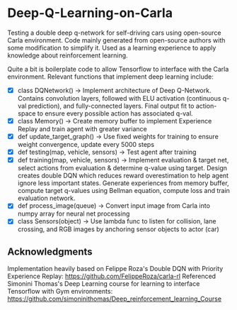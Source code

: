 # Deep-Q-Learning-on-Carla
Testing a double deep q-network for self-driving cars using open-source Carla environment. Code mainly generated from open-source authors with some modification to simplify it. Used as a learning experience to apply knowledge about reinforcement learning. 

Quite a bit is boilerplate code to allow Tensorflow to interface with the Carla environment. Relevant functions that implement deep learning include:

- [x] class DQNetwork() -> Implement architecture of Deep Q-Network. Contains convolution layers, followed with ELU activation (continuous q-val prediction), and fully-connected layers. Final output fit to action-space to ensure every possible action has associated q-val. 
- [x] class Memory() -> Create memory buffer to implement Experience Replay and train agent with greater variance
- [x] def update_target_graph() -> Use fixed weights for training to ensure weight convergence, update every 5000 steps 
- [x] def testing(map, vehicle, sensors) -> Test agent after training 
- [x] def training(map, vehicle, sensors) -> Implement evaluation & target net, select actions from evaluation & determine q-value using target. Design creates double DQN which reduces reward overestimation to help agent ignore less important states. Generate experiences from memory buffer, compute target q-values using Bellman equation, compute loss and train evaluation network. 
- [x] def process_image(queue) -> Convert input image from Carla into numpy array for neural net processing   
- [x] class Sensors(object) -> Use lambda func to listen for collision, lane crossing, and RGB images by anchoring sensor objects to actor (car)

## Acknowledgments
Implementation heavily based on Felippe Roza's Double DQN with Priority Experience Replay: https://github.com/FelippeRoza/carla-rl
Referenced Simonini Thomas's Deep Learning course for learning to interface Tensorflow with Gym environments: https://github.com/simoninithomas/Deep_reinforcement_learning_Course

